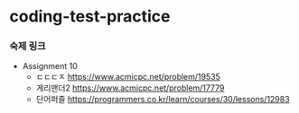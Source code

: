 # coding-test-practice

### 숙제 링크 <br>

* Assignment 10
  * ㄷㄷㄷㅈ https://www.acmicpc.net/problem/19535
  * 게리맨더2 https://www.acmicpc.net/problem/17779
  * 단어퍼즐 https://programmers.co.kr/learn/courses/30/lessons/12983

